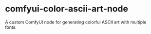 # comfyui-color-ascii-art-node
A custom ComfyUI node for generating colorful ASCII art with multiple fonts.
